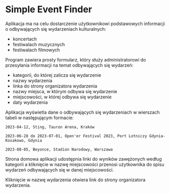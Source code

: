 # Simple Event Finder

Aplikacja ma na celu dostarczenie użytkownikowi podstawowych informacji o odbywających się wydarzeniach kulturalnych:

* koncertach
* festiwalach muzycznych
* festiwalach filmowych

Program zawiera prosty formularz, który służy administratorowi do przesyłania informacji na temat odbywających się
wydarzeń:

* kategorii, do której zalicza się wydarzenie
* nazwy wydarzenia
* linka do strony organizatora wydarzenia
* nazwy miejsca, w którym odbywa się wydarzenie
* miejscowości, w której odbywa się wydarzenie
* daty wydarzenia

Aplikacja wyświetla dane o odbywających się wydarzeniach w wierszach tabeli w następującym formacie:

`2023-04-12, Sting, Tauron Arena, Kraków`

`2023-06-28 do 2023-07-01, Open'er Festival 2023, Port Lotniczy Gdynia-Kosakowo, Gdynia`

`2023-08-05, Beyonce, Stadion Narodowy, Warszawa`

Strona domowa aplikacji udostępnia linki do wyników zawężonych według kategorii a kliknięcie w nazwę miejscowości
przenosi użytkownika do spisu wydarzeń odbywających się w danej miejscowości.

Kliknięcie w nazwę wydarzenia otwiera link do strony organizatora wydarzenia.